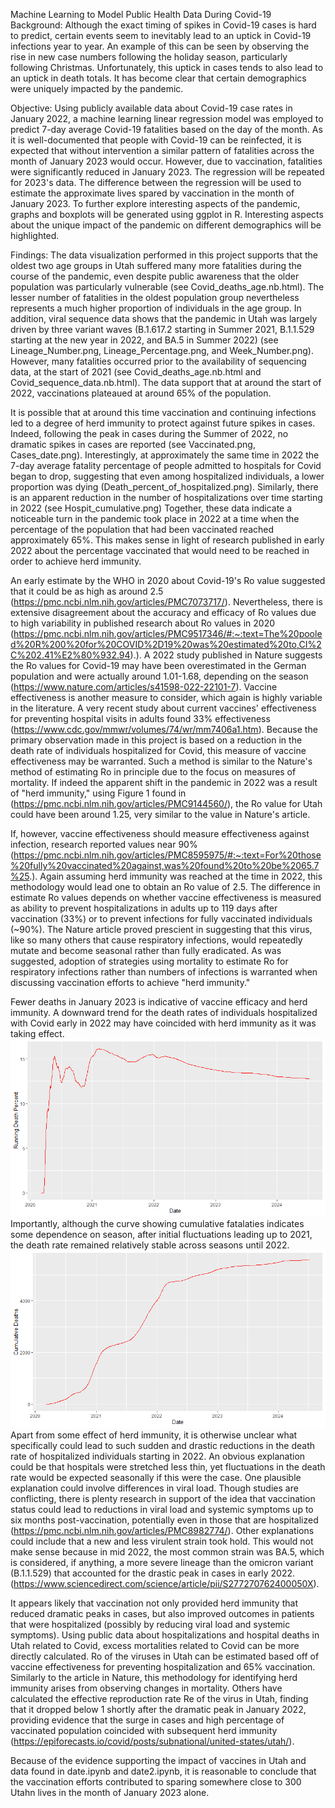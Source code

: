 Machine Learning to Model Public Health Data During Covid-19
  Background: Although the exact timing of spikes in Covid-19 cases is hard to predict, certain events seem to inevitably lead to an uptick in Covid-19 infections year to year. An example of this can be seen by observing the rise in new case numbers following the holiday season, particularly following Christmas. Unfortunately, this uptick in cases tends to also lead to an uptick in death totals. It has become clear that certain demographics were uniquely impacted by the pandemic.
  
  Objective: Using publicly available data about Covid-19 case rates in January 2022, a machine learning linear regression model was employed to predict 7-day average Covid-19 fatalities based on the day of the month. As it is well-documented that people with Covid-19 can be reinfected, it is expected that without intervention a similar pattern of fatalities across the month of January 2023 would occur. However, due to vaccination, fatalities were significantly reduced in January 2023. The regression will be repeated for 2023's data. The difference between the regression will be used to estimate the approximate lives spared by vaccination in the month of January 2023. To further explore interesting aspects of the pandemic, graphs and boxplots will be generated using ggplot in R. Interesting aspects about the unique impact of the pandemic on different demographics will be highlighted. 
  
  Findings: The data visualization performed in this project supports that the oldest two age groups in Utah suffered many more fatalities during the course of the pandemic, even despite public awareness that the older population was particularly vulnerable (see Covid_deaths_age.nb.html). The lesser number of fatalities in the oldest population group nevertheless represents a much higher proportion of individuals in the age group. In addition, viral sequence data shows that the pandemic in Utah was largely driven by three variant waves (B.1.617.2 starting in Summer 2021, B.1.1.529 starting at the new year in 2022, and BA.5 in Summer 2022) (see Lineage_Number.png, Lineage_Percentage.png, and Week_Number.png). However, many fatalities occurred prior to the availability of sequencing data, at the start of 2021 (see Covid_deaths_age.nb.html and Covid_sequence_data.nb.html). The data support that at around the start of 2022, vaccinations plateaued at around 65% of the population. 
  
  It is possible that at around this time vaccination and continuing infections led to a degree of herd immunity to protect against future spikes in cases. Indeed, following the peak in cases during the Summer of 2022, no dramatic spikes in cases are reported (see Vaccinated.png, Cases_date.png). Interestingly, at approximately the same time in 2022 the 7-day average fatality percentage of people admitted to hospitals for Covid began to drop, suggesting that even among hospitalized individuals, a lower proportion was dying (Death_percent_of_hospitalized.png). Similarly, there is an apparent reduction in the number of hospitalizations over time starting in 2022 (see Hospit_cumulative.png) Together, these data indicate a noticeable turn in the pandemic took place in 2022 at a time when the percentage of the population that had been vaccinated reached approximately 65%. This makes sense in light of research published in early 2022 about the percentage vaccinated that would need to be reached in order to achieve herd immunity. 
  
  An early estimate by the WHO in 2020 about Covid-19's Ro value suggested that it could be as high as around 2.5 (https://pmc.ncbi.nlm.nih.gov/articles/PMC7073717/). Nevertheless, there is extensive disagreement about the accuracy and efficacy of Ro values due to high variability in published research about Ro values in 2020 (https://pmc.ncbi.nlm.nih.gov/articles/PMC9517346/#:~:text=The%20pooled%20R%200%20for%20COVID%2D19%20was%20estimated%20to,CI%2C%202.41%E2%80%932.94).). A 2022 study published in Nature suggests the Ro values for Covid-19 may have been overestimated in the German population and were actually around 1.01-1.68, depending on the season (https://www.nature.com/articles/s41598-022-22101-7). Vaccine effectiveness is another measure to consider, which again is highly variable in the literature. A very recent study about current vaccines' effectiveness for preventing hospital visits in adults found 33% effectiveness (https://www.cdc.gov/mmwr/volumes/74/wr/mm7406a1.htm). Because the primary observation made in this project is based on a reduction in the death rate of individuals hospitalized for Covid, this measure of vaccine effectiveness may be warranted. Such a method is similar to the Nature's method of estimating Ro in principle due to the focus on measures of mortality. If indeed the apparent shift in the pandemic in 2022 was a result of "herd immunity," using Figure 1 found in (https://pmc.ncbi.nlm.nih.gov/articles/PMC9144560/), the Ro value for Utah could have been around 1.25, very similar to the value in Nature's article. 
  
If, however, vaccine effectiveness should measure effectiveness against infection, research reported values near 90% (https://pmc.ncbi.nlm.nih.gov/articles/PMC8595975/#:~:text=For%20those%20fully%20vaccinated%20against,was%20found%20to%20be%2065.7%25.). Again assuming herd immunity was reached at the time in 2022, this methodology would lead one to obtain an Ro value of 2.5. The difference in estimate Ro values depends on whether vaccine effectiveness is measured as ability to prevent hospitalizations in adults up to 119 days after vaccination (33%) or to prevent infections for fully vaccinated individuals (~90%). The Nature article proved prescient in suggesting that this virus, like so many others that cause respiratory infections, would repeatedly mutate and become seasonal rather than fully eradicated. As was suggested, adoption of strategies using mortality to estimate Ro for respiratory infections rather than numbers of infections is warranted when discussing vaccination efforts to achieve "herd immunity."

Fewer deaths in January 2023 is indicative of vaccine efficacy and herd immunity. A downward trend for the death rates of individuals hospitalized with Covid early in 2022 may have coincided with herd immunity as it was taking effect. 
![DEATH_RATE!](Death_percent_of_hospitalized.png)
Importantly, although the curve showing cumulative fatalaties indicates some dependence on season, after initial fluctuations leading up to 2021, the death rate remained relatively stable across seasons until 2022. 
![CUMUL_DEATHS!](Deaths_cumulative.png)
Apart from some effect of herd immunity, it is otherwise unclear what specifically could lead to such sudden and drastic reductions in the death rate of hospitalized individuals starting in 2022. An obvious explanation could be that hospitals were stretched less thin, yet fluctuations in the death rate would be expected seasonally if this were the case. One plausible explanation could involve differences in viral load. Though studies are conflicting, there is plenty research in support of the idea that vaccination status could lead to reductions in viral load and systemic symptoms up to six months post-vaccination, potentially even in those that are hospitalized (https://pmc.ncbi.nlm.nih.gov/articles/PMC8982774/). Other explanations could include that a new and less virulent strain took hold. This would not make sense because in mid 2022, the most common strain was BA.5, which is considered, if anything, a more severe lineage than the omicron variant (B.1.1.529) that accounted for the drastic peak in cases in early 2022. (https://www.sciencedirect.com/science/article/pii/S277270762400050X).

It appears likely that vaccination not only provided herd immunity that reduced dramatic peaks in cases, but also improved outcomes in patients that were hospitalized (possibly by reducing viral load and systemic symptoms). Using public data about hospitalizations and hospital deaths in Utah related to Covid, excess mortalities related to Covid can be more directly calculated. Ro of the viruses in Utah can be estimated based off of vaccine effectiveness for preventing hospitalization and 65% vaccination. Similarly to the article in Nature, this methodology for identifying herd immunity arises from observing changes in mortality. Others have calculated the effective reproduction rate Re of the virus in Utah, finding that it dropped below 1 shortly after the dramatic peak in January 2022, providing evidence that the surge in cases and high percentage of vaccinated population coincided with subsequent herd immunity (https://epiforecasts.io/covid/posts/subnational/united-states/utah/). 

Because of the evidence supporting the impact of vaccines in Utah and data found in date.ipynb and date2.ipynb, it is reasonable to conclude that the vaccination efforts contributed to sparing somewhere close to 300 Utahn lives in the month of January 2023 alone.
